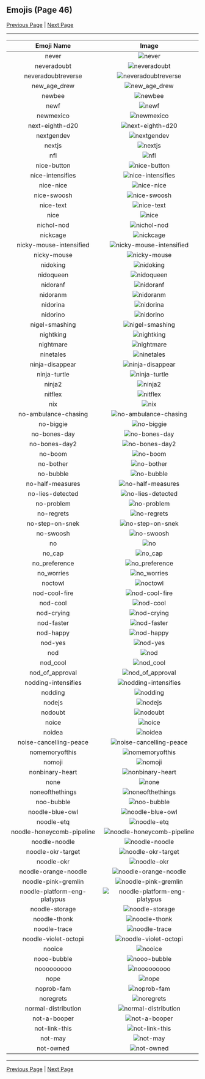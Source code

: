 
## Emojis (Page 46)

[Previous Page](/docs/hny/page-m-0045.md)
  | [Next Page](/docs/hny/page-n-0047.md)

<hr />

|Emoji Name|Image|
| :-: | :-: |
|never| ![never](/emojis/hny/never.png)|
|neveradoubt| ![neveradoubt](/emojis/hny/neveradoubt.png)|
|neveradoubtreverse| ![neveradoubtreverse](/emojis/hny/neveradoubtreverse.png)|
|new_age_drew| ![new_age_drew](/emojis/hny/new_age_drew.png)|
|newbee| ![newbee](/emojis/hny/newbee.png)|
|newf| ![newf](/emojis/hny/newf.png)|
|newmexico| ![newmexico](/emojis/hny/newmexico.jpg)|
|next-eighth-d20| ![next-eighth-d20](/emojis/hny/next-eighth-d20.png)|
|nextgendev| ![nextgendev](/emojis/hny/nextgendev.png)|
|nextjs| ![nextjs](/emojis/hny/nextjs.png)|
|nfl| ![nfl](/emojis/hny/nfl.jpg)|
|nice-button| ![nice-button](/emojis/hny/nice-button.png)|
|nice-intensifies| ![nice-intensifies](/emojis/hny/nice-intensifies.gif)|
|nice-nice| ![nice-nice](/emojis/hny/nice-nice.png)|
|nice-swoosh| ![nice-swoosh](/emojis/hny/nice-swoosh.png)|
|nice-text| ![nice-text](/emojis/hny/nice-text.png)|
|nice| ![nice](/emojis/hny/nice.png)|
|nichol-nod| ![nichol-nod](/emojis/hny/nichol-nod.gif)|
|nickcage| ![nickcage](/emojis/hny/nickcage.png)|
|nicky-mouse-intensified| ![nicky-mouse-intensified](/emojis/hny/nicky-mouse-intensified.gif)|
|nicky-mouse| ![nicky-mouse](/emojis/hny/nicky-mouse.png)|
|nidoking| ![nidoking](/emojis/hny/nidoking.png)|
|nidoqueen| ![nidoqueen](/emojis/hny/nidoqueen.png)|
|nidoranf| ![nidoranf](/emojis/hny/nidoranf.png)|
|nidoranm| ![nidoranm](/emojis/hny/nidoranm.png)|
|nidorina| ![nidorina](/emojis/hny/nidorina.png)|
|nidorino| ![nidorino](/emojis/hny/nidorino.png)|
|nigel-smashing| ![nigel-smashing](/emojis/hny/nigel-smashing.png)|
|nightking| ![nightking](/emojis/hny/nightking.png)|
|nightmare| ![nightmare](/emojis/hny/nightmare.jpg)|
|ninetales| ![ninetales](/emojis/hny/ninetales.png)|
|ninja-disappear| ![ninja-disappear](/emojis/hny/ninja-disappear.gif)|
|ninja-turtle| ![ninja-turtle](/emojis/hny/ninja-turtle.gif)|
|ninja2| ![ninja2](/emojis/hny/ninja2.png)|
|nitflex| ![nitflex](/emojis/hny/nitflex.png)|
|nix| ![nix](/emojis/hny/nix.png)|
|no-ambulance-chasing| ![no-ambulance-chasing](/emojis/hny/no-ambulance-chasing.png)|
|no-biggie| ![no-biggie](/emojis/hny/no-biggie.jpg)|
|no-bones-day| ![no-bones-day](/emojis/hny/no-bones-day.png)|
|no-bones-day2| ![no-bones-day2](/emojis/hny/no-bones-day2.png)|
|no-boom| ![no-boom](/emojis/hny/no-boom.png)|
|no-bother| ![no-bother](/emojis/hny/no-bother.png)|
|no-bubble| ![no-bubble](/emojis/hny/no-bubble.gif)|
|no-half-measures| ![no-half-measures](/emojis/hny/no-half-measures.jpg)|
|no-lies-detected| ![no-lies-detected](/emojis/hny/no-lies-detected.png)|
|no-problem| ![no-problem](/emojis/hny/no-problem.png)|
|no-regrets| ![no-regrets](/emojis/hny/no-regrets.png)|
|no-step-on-snek| ![no-step-on-snek](/emojis/hny/no-step-on-snek.png)|
|no-swoosh| ![no-swoosh](/emojis/hny/no-swoosh.png)|
|no| ![no](/emojis/hny/no.jpg)|
|no_cap| ![no_cap](/emojis/hny/no_cap.png)|
|no_preference| ![no_preference](/emojis/hny/no_preference.png)|
|no_worries| ![no_worries](/emojis/hny/no_worries.gif)|
|noctowl| ![noctowl](/emojis/hny/noctowl.png)|
|nod-cool-fire| ![nod-cool-fire](/emojis/hny/nod-cool-fire.gif)|
|nod-cool| ![nod-cool](/emojis/hny/nod-cool.gif)|
|nod-crying| ![nod-crying](/emojis/hny/nod-crying.gif)|
|nod-faster| ![nod-faster](/emojis/hny/nod-faster.gif)|
|nod-happy| ![nod-happy](/emojis/hny/nod-happy.gif)|
|nod-yes| ![nod-yes](/emojis/hny/nod-yes.gif)|
|nod| ![nod](/emojis/hny/nod.gif)|
|nod_cool| ![nod_cool](/emojis/hny/nod_cool.gif)|
|nod_of_approval| ![nod_of_approval](/emojis/hny/nod_of_approval.gif)|
|nodding-intensifies| ![nodding-intensifies](/emojis/hny/nodding-intensifies.gif)|
|nodding| ![nodding](/emojis/hny/nodding.gif)|
|nodejs| ![nodejs](/emojis/hny/nodejs.png)|
|nodoubt| ![nodoubt](/emojis/hny/nodoubt.jpg)|
|noice| ![noice](/emojis/hny/noice.gif)|
|noidea| ![noidea](/emojis/hny/noidea.png)|
|noise-cancelling-peace| ![noise-cancelling-peace](/emojis/hny/noise-cancelling-peace.png)|
|nomemoryofthis| ![nomemoryofthis](/emojis/hny/nomemoryofthis.gif)|
|nomoji| ![nomoji](/emojis/hny/nomoji.png)|
|nonbinary-heart| ![nonbinary-heart](/emojis/hny/nonbinary-heart.png)|
|none| ![none](/emojis/hny/none.png)|
|noneofthethings| ![noneofthethings](/emojis/hny/noneofthethings.png)|
|noo-bubble| ![noo-bubble](/emojis/hny/noo-bubble.gif)|
|noodle-blue-owl| ![noodle-blue-owl](/emojis/hny/noodle-blue-owl.png)|
|noodle-etq| ![noodle-etq](/emojis/hny/noodle-etq.png)|
|noodle-honeycomb-pipeline| ![noodle-honeycomb-pipeline](/emojis/hny/noodle-honeycomb-pipeline.png)|
|noodle-noodle| ![noodle-noodle](/emojis/hny/noodle-noodle.png)|
|noodle-okr-target| ![noodle-okr-target](/emojis/hny/noodle-okr-target.png)|
|noodle-okr| ![noodle-okr](/emojis/hny/noodle-okr.png)|
|noodle-orange-noodle| ![noodle-orange-noodle](/emojis/hny/noodle-orange-noodle.png)|
|noodle-pink-gremlin| ![noodle-pink-gremlin](/emojis/hny/noodle-pink-gremlin.png)|
|noodle-platform-eng-platypus| ![noodle-platform-eng-platypus](/emojis/hny/noodle-platform-eng-platypus.png)|
|noodle-storage| ![noodle-storage](/emojis/hny/noodle-storage.png)|
|noodle-thonk| ![noodle-thonk](/emojis/hny/noodle-thonk.gif)|
|noodle-trace| ![noodle-trace](/emojis/hny/noodle-trace.png)|
|noodle-violet-octopi| ![noodle-violet-octopi](/emojis/hny/noodle-violet-octopi.png)|
|nooice| ![nooice](/emojis/hny/nooice.gif)|
|nooo-bubble| ![nooo-bubble](/emojis/hny/nooo-bubble.gif)|
|nooooooooo| ![nooooooooo](/emojis/hny/nooooooooo.gif)|
|nope| ![nope](/emojis/hny/nope.png)|
|noprob-fam| ![noprob-fam](/emojis/hny/noprob-fam.png)|
|noregrets| ![noregrets](/emojis/hny/noregrets.png)|
|normal-distribution| ![normal-distribution](/emojis/hny/normal-distribution.png)|
|not-a-booper| ![not-a-booper](/emojis/hny/not-a-booper.png)|
|not-link-this| ![not-link-this](/emojis/hny/not-link-this.png)|
|not-may| ![not-may](/emojis/hny/not-may.png)|
|not-owned| ![not-owned](/emojis/hny/not-owned.png)|

<hr/>

[Previous Page](/docs/hny/page-m-0045.md)
  | [Next Page](/docs/hny/page-n-0047.md)